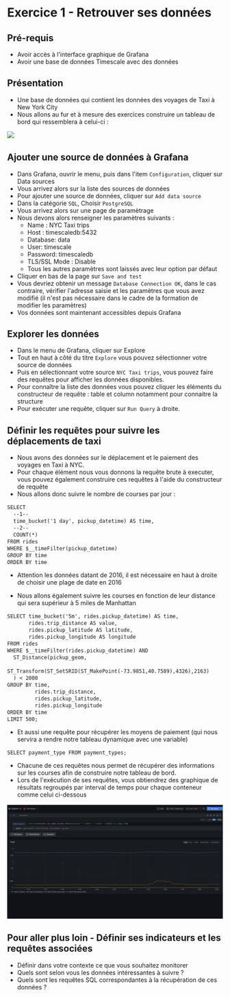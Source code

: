 # Exercice 1 - Retrouver ses données

## Pré-requis

- Avoir accès à l'interface graphique de Grafana
- Avoir une base de données Timescale avec des données

## Présentation 

- Une base de données qui contient les données des voyages de Taxi à New York City
- Nous allons au fur et à mesure des exercices construire un tableau de bord qui ressemblera à celui-ci :

![](img/timescale/exo1/dashboard_cible.png)

## Ajouter une source de données à Grafana

- Dans Grafana, ouvrir le menu, puis dans l'item `Configuration`, cliquer sur Data sources
- Vous arrivez alors sur la liste des sources de données
- Pour ajouter une source de données, cliquer sur `Add data source`
- Dans la catégorie `SQL`, Choisir `PostgreSQL` 
- Vous arrivez alors sur une page de paramètrage
- Nous devons alors renseigner les paramètres suivants : 
    - Name : NYC Taxi trips
    - Host : timescaledb:5432
    - Database: data
    - User: timescale
    - Password: timescaledb
    - TLS/SSL Mode : Disable
    - Tous les autres paramètres sont laissés avec leur option par défaut
- Cliquer en bas de la page sur `Save and test`
- Vous devriez obtenir un message `Database Connection OK`, dans le cas contraire, vérifier l'adresse saisie et les paramètres que vous avez modifié (il n'est pas nécessaire dans le cadre de la formation de modifier les paramètres)
- Vos données sont maintenant accessibles depuis Grafana

## Explorer les données

- Dans le menu de Grafana, cliquer sur Explore
- Tout en haut à côté du titre `Explore` vous pouvez sélectionner votre source de données
- Puis en sélectionnant votre source `NYC Taxi trips`, vous pouvez faire des requêtes pour afficher les données disponibles.
- Pour connaître la liste des données vous pouvez cliquer les éléments du constructeur de requête : table et column notamment pour connaitre la structure
- Pour exécuter une requête, cliquer sur `Run Query` à droite.


## Définir les requêtes pour suivre les déplacements de taxi

- Nous avons des données sur le déplacement et le paiement des voyages en Taxi à NYC.
- Pour chaque élément nous vous donnons la requête brute à executer, vous pouvez également construire ces requêtes à l'aide du constructeur de requête
- Nous allons donc suivre le nombre de courses par jour : 
```
SELECT
  --1--
  time_bucket('1 day', pickup_datetime) AS time,
  --2--
  COUNT(*)
FROM rides
WHERE $__timeFilter(pickup_datetime)
GROUP BY time
ORDER BY time
```
* Attention les données datant de 2016, il est nécessaire en haut à droite de choisir une plage de date en 2016
- Nous allons également suivre les courses en fonction de leur distance qui sera supérieur à 5 miles de Manhattan
```
SELECT time_bucket('5m', rides.pickup_datetime) AS time,
       rides.trip_distance AS value,
       rides.pickup_latitude AS latitude,
       rides.pickup_longitude AS longitude
FROM rides
WHERE $__timeFilter(rides.pickup_datetime) AND
  ST_Distance(pickup_geom,
              ST_Transform(ST_SetSRID(ST_MakePoint(-73.9851,40.7589),4326),2163)
  ) < 2000
GROUP BY time,
         rides.trip_distance,
         rides.pickup_latitude,
         rides.pickup_longitude
ORDER BY time
LIMIT 500;
```
- Et aussi une requête pour récupérer les moyens de paiement (qui nous servira a rendre notre tableau dynamique avec une variable)
```
SELECT payment_type FROM payment_types;
```
* Chacune de ces requêtes nous permet de récupérer des informations sur les courses afin de construire notre tableau de bord.
* Lors de l'exécution de ses requêtes, vous obtiendrez des graphique de résultats regroupés par interval de temps pour chaque conteneur comme celui ci-dessous

![](img/exo1/result_explore.png)

## Pour aller plus loin - Définir ses indicateurs et les requêtes associées

- Définir dans votre contexte ce que vous souhaitez monitorer 
- Quels sont selon vous les données intéressantes à suivre ?
- Quels sont les requêtes SQL correspondantes à la récupération de ces données ?
